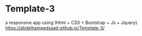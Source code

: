 # Template-3
a responsive app using (Html + CSS + Bootstrap + Js + Jquery)
https://abdelhameedsaad.github.io/Template-3/
